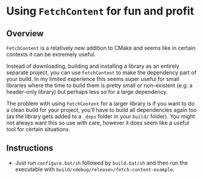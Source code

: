 # Using `FetchContent` for fun and profit

## Overview

`FetchContent` is a relatively new addition to CMake and seems like in certain contexts it can be extremely useful.

Instead of downloading, building and installing a library as an entirely separate project, you can use `FetchContent` to make the dependency part of your build. In my limited experience this seems super useful for small libraries where the time to build them is pretty small or non-existent (e.g. a header-only library) but perhaps less so for a large dependency.

The problem with using `FetchContent` for a larger library is if you want to do a clean build for your project, you'll have to build all dependencies again too (as the library gets added to a `_deps` folder in your `build/` folder). You might not always want this so use with care, however it does seem like a useful tool for certain situations.

## Instructions

- Just run `configure.bat/sh` followed by `build.bat/sh` and then run the executable with `build/<debug/release>/fetch-content-example`.
